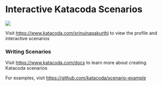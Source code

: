 # Interactive Katacoda Scenarios

[![](http://shields.katacoda.com/katacoda/srinuinapakurthi/count.svg)](https://www.katacoda.com/srinuinapakurthi "Get your profile on Katacoda.com")

Visit https://www.katacoda.com/srinuinapakurthi to view the profile and interactive scenarios

### Writing Scenarios
Visit https://www.katacoda.com/docs to learn more about creating Katacoda scenarios

For examples, visit https://github.com/katacoda/scenario-example
